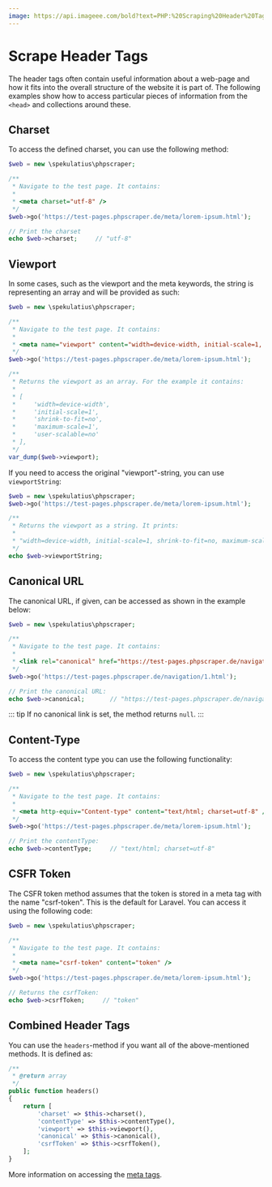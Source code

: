 ```yaml
---
image: https://api.imageee.com/bold?text=PHP:%20Scraping%20Header%20Tags&bg_image=https://images.unsplash.com/photo-1542762933-ab3502717ce7
---
```


# Scrape Header Tags

The header tags often contain useful information about a web-page and how it fits into the overall structure of the website it is part of. The following examples show how to access particular pieces of information from the `<head>` and collections around these.


## Charset

To access the defined charset, you can use the following method:

```php
$web = new \spekulatius\phpscraper;

/**
 * Navigate to the test page. It contains:
 *
 * <meta charset="utf-8" />
 */
$web->go('https://test-pages.phpscraper.de/meta/lorem-ipsum.html');

// Print the charset
echo $web->charset;     // "utf-8"
```


## Viewport

In some cases, such as the viewport and the meta keywords, the string is representing an array and will be provided as such:

```php
$web = new \spekulatius\phpscraper;

/**
 * Navigate to the test page. It contains:
 *
 * <meta name="viewport" content="width=device-width, initial-scale=1, shrink-to-fit=no, maximum-scale=1, user-scalable=no" />
 */
$web->go('https://test-pages.phpscraper.de/meta/lorem-ipsum.html');

/**
 * Returns the viewport as an array. For the example it contains:
 *
 * [
 *     'width=device-width',
 *     'initial-scale=1',
 *     'shrink-to-fit=no',
 *     'maximum-scale=1',
 *     'user-scalable=no'
 * ],
 */
var_dump($web->viewport);
```

If you need to access the original "viewport"-string, you can use `viewportString`:

```php
$web = new \spekulatius\phpscraper;
$web->go('https://test-pages.phpscraper.de/meta/lorem-ipsum.html');

/**
 * Returns the viewport as a string. It prints:
 *
 * "width=device-width, initial-scale=1, shrink-to-fit=no, maximum-scale=1, user-scalable=no"
 */
echo $web->viewportString;
```


## Canonical URL

The canonical URL, if given, can be accessed as shown in the example below:

```php
$web = new \spekulatius\phpscraper;

/**
 * Navigate to the test page. It contains:
 *
 * <link rel="canonical" href="https://test-pages.phpscraper.de/navigation/2.html" />
 */
$web->go('https://test-pages.phpscraper.de/navigation/1.html');

// Print the canonical URL:
echo $web->canonical;       // "https://test-pages.phpscraper.de/navigation/2.html"
```

::: tip
If no canonical link is set, the method returns `null`.
:::


## Content-Type

To access the content type you can use the following functionality:

```php
$web = new \spekulatius\phpscraper;

/**
 * Navigate to the test page. It contains:
 *
 * <meta http-equiv="Content-type" content="text/html; charset=utf-8" />
 */
$web->go('https://test-pages.phpscraper.de/meta/lorem-ipsum.html');

// Print the contentType:
echo $web->contentType;     // "text/html; charset=utf-8"
```


## CSFR Token

The CSFR token method assumes that the token is stored in a meta tag with the name "csrf-token". This is the default for Laravel. You can access it using the following code:

```php
$web = new \spekulatius\phpscraper;

/**
 * Navigate to the test page. It contains:
 *
 * <meta name="csrf-token" content="token" />
 */
$web->go('https://test-pages.phpscraper.de/meta/lorem-ipsum.html');

// Returns the csrfToken:
echo $web->csrfToken;     // "token"
```


## Combined Header Tags

You can use the `headers`-method if you want all of the above-mentioned methods. It is defined as:

```php
/**
 * @return array
 */
public function headers()
{
    return [
        'charset' => $this->charset(),
        'contentType' => $this->contentType(),
        'viewport' => $this->viewport(),
        'canonical' => $this->canonical(),
        'csrfToken' => $this->csrfToken(),
    ];
}
```

More information on accessing the [meta tags](/examples/scrape-meta-tags.html).
